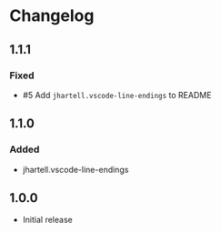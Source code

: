 # Changelog

## 1.1.1

### Fixed

- #5 Add `jhartell.vscode-line-endings` to README

## 1.1.0

### Added

- jhartell.vscode-line-endings

## 1.0.0

- Initial release

